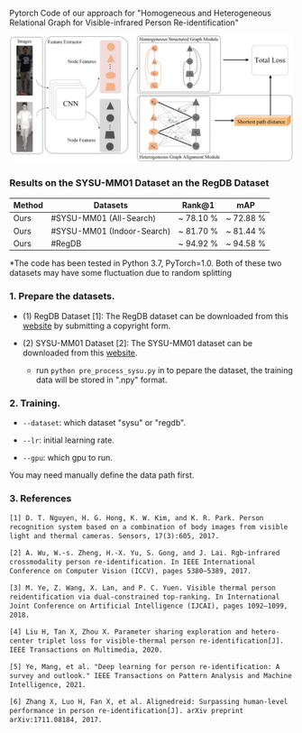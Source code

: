 

Pytorch Code of  our approach for "Homogeneous and Heterogeneous Relational Graph for Visible-infrared Person Re-identification" 

![our_approach8](our_approach.jpg)

### Results on the SYSU-MM01 Dataset an the RegDB Dataset 
| Method | Datasets                   | Rank@1    | mAP       |
| ------ | -------------------------- | --------- | --------- |
| Ours   | #SYSU-MM01 (All-Search)    | ~ 78.10 % | ~ 72.88 % |
| Ours   | #SYSU-MM01 (Indoor-Search) | ~ 81.70 % | ~ 81.44 % |
| Ours   | #RegDB                     | ~ 94.92 % | ~ 94.58 % |



*The code has been tested in Python 3.7, PyTorch=1.0. Both of these two datasets may have some fluctuation due to random splitting

### **1. Prepare the datasets.**

- (1) RegDB Dataset [1]: The RegDB dataset can be downloaded from this [website](http://dm.dongguk.edu/link.html) by submitting a copyright form.

- (2) SYSU-MM01 Dataset [2]: The SYSU-MM01 dataset can be downloaded from this [website](http://isee.sysu.edu.cn/project/RGBIRReID.htm).

   - run `python pre_process_sysu.py`  in to pepare the dataset, the training data will be stored in ".npy" format.

### 2. Training.
  - `--dataset`: which dataset "sysu" or "regdb".

  - `--lr`: initial learning rate.
  
  - `--gpu`:  which gpu to run.

You may need manually define the data path first.



### 3. References

```
[1] D. T. Nguyen, H. G. Hong, K. W. Kim, and K. R. Park. Person recognition system based on a combination of body images from visible light and thermal cameras. Sensors, 17(3):605, 2017.
```

```
[2] A. Wu, W.-s. Zheng, H.-X. Yu, S. Gong, and J. Lai. Rgb-infrared crossmodality person re-identification. In IEEE International Conference on Computer Vision (ICCV), pages 5380–5389, 2017.
```

```
[3] M. Ye, Z. Wang, X. Lan, and P. C. Yuen. Visible thermal person reidentification via dual-constrained top-ranking. In International Joint Conference on Artificial Intelligence (IJCAI), pages 1092–1099, 2018.
```

```
[4] Liu H, Tan X, Zhou X. Parameter sharing exploration and hetero-center triplet loss for visible-thermal person re-identification[J]. IEEE Transactions on Multimedia, 2020.
```

```
[5] Ye, Mang, et al. "Deep learning for person re-identification: A survey and outlook." IEEE Transactions on Pattern Analysis and Machine Intelligence, 2021.
```

```
[6] Zhang X, Luo H, Fan X, et al. Alignedreid: Surpassing human-level performance in person re-identification[J]. arXiv preprint arXiv:1711.08184, 2017.
```
